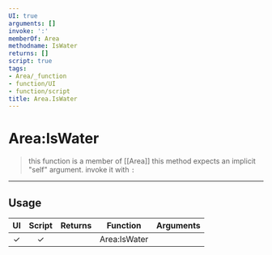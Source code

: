 ```yaml
---
UI: true
arguments: []
invoke: ':'
memberOf: Area
methodname: IsWater
returns: []
script: true
tags:
- Area/_function
- function/UI
- function/script
title: Area.IsWater
---
```

# Area:IsWater
> this function is a member of [[Area]]
> this method expects an implicit "self" argument. invoke it with `:`
-----
## Usage
|  UI | Script | Returns | Function | Arguments |
|:---:|:------:|-------:|:--------:|:---------|
|✓|✓||Area:IsWater||
